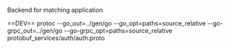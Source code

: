 Backend for matching application



==DEV==
protoc --go_out=../gen/go --go_opt=paths=source_relative --go-grpc_out=../gen/go --go-grpc_opt=paths=source_relative protobuf_services/auth/auth.proto